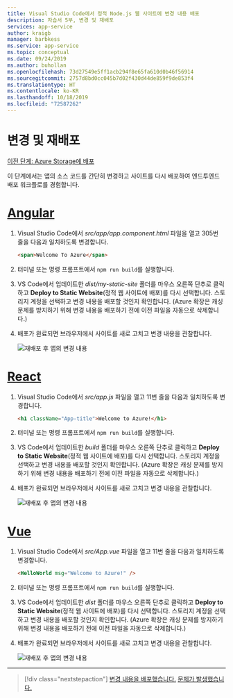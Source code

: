 ```yaml
---
title: Visual Studio Code에서 정적 Node.js 웹 사이트에 변경 내용 배포
description: 자습서 5부, 변경 및 재배포
services: app-service
author: kraigb
manager: barbkess
ms.service: app-service
ms.topic: conceptual
ms.date: 09/24/2019
ms.author: buhollan
ms.openlocfilehash: 73d27549e5ff1acb294f8e65fa610d0b46f56914
ms.sourcegitcommit: 2757d8bd0cc045b7d02f430d44de859f9de853f4
ms.translationtype: HT
ms.contentlocale: ko-KR
ms.lasthandoff: 10/18/2019
ms.locfileid: "72587262"
---
```

# <a name="make-changes-and-redeploy"></a>변경 및 재배포

[이전 단계: Azure Storage에 배포](tutorial-vscode-static-website-node-04.md)

이 단계에서는 앱의 소스 코드를 간단히 변경하고 사이트를 다시 배포하여 엔드투엔드 배포 워크플로를 경험합니다.

# <a name="angulartabangular"></a>[Angular](#tab/angular)

1. Visual Studio Code에서 _src/app/app.component.html_ 파일을 열고 305번 줄을 다음과 일치하도록 변경합니다.

    ```html
    <span>Welcome To Azure</span>
    ```

1. 터미널 또는 명령 프롬프트에서 `npm run build`를 실행합니다.

1. VS Code에서 업데이트한 _dist/my-static-site_ 폴더를 마우스 오른쪽 단추로 클릭하고 **Deploy to Static Website**(정적 웹 사이트에 배포)를 다시 선택합니다. 스토리지 계정을 선택하고 변경 내용을 배포할 것인지 확인합니다. (Azure 확장은 캐싱 문제를 방지하기 위해 변경 내용을 배포하기 전에 이전 파일을 자동으로 삭제합니다.)

1. 배포가 완료되면 브라우저에서 사이트를 새로 고치고 변경 내용을 관찰합니다.

    ![재배포 후 앱의 변경 내용](media/static-website/updated-azure-app-angular.png)

# <a name="reacttabreact"></a>[React](#tab/react)

1. Visual Studio Code에서 _src/app.js_ 파일을 열고 11번 줄을 다음과 일치하도록 변경합니다.

    ```html
    <h1 className="App-title">Welcome to Azure!</h1>
    ```

1. 터미널 또는 명령 프롬프트에서 `npm run build`를 실행합니다.

1. VS Code에서 업데이트한 _build_ 폴더를 마우스 오른쪽 단추로 클릭하고 **Deploy to Static Website**(정적 웹 사이트에 배포)를 다시 선택합니다. 스토리지 계정을 선택하고 변경 내용을 배포할 것인지 확인합니다. (Azure 확장은 캐싱 문제를 방지하기 위해 변경 내용을 배포하기 전에 이전 파일을 자동으로 삭제합니다.)

1. 배포가 완료되면 브라우저에서 사이트를 새로 고치고 변경 내용을 관찰합니다.

    ![재배포 후 앱의 변경 내용](media/static-website/updated-azure-app-react.png)

# <a name="vuetabvue"></a>[Vue](#tab/vue)

1. Visual Studio Code에서 _src/App.vue_ 파일을 열고 11번 줄을 다음과 일치하도록 변경합니다.

    ```html
    <HelloWorld msg="Welcome to Azure!" />
    ```

1. 터미널 또는 명령 프롬프트에서 `npm run build`를 실행합니다.

1. VS Code에서 업데이트한 _dist_ 폴더를 마우스 오른쪽 단추로 클릭하고 **Deploy to Static Website**(정적 웹 사이트에 배포)를 다시 선택합니다. 스토리지 계정을 선택하고 변경 내용을 배포할 것인지 확인합니다. (Azure 확장은 캐싱 문제를 방지하기 위해 변경 내용을 배포하기 전에 이전 파일을 자동으로 삭제합니다.)

1. 배포가 완료되면 브라우저에서 사이트를 새로 고치고 변경 내용을 관찰합니다.

    ![재배포 후 앱의 변경 내용](media/static-website/updated-azure-app-vue.png)

---

> [!div class="nextstepaction"]
> [변경 내용을 배포했습니다.](tutorial-vscode-static-website-node-06.md) [문제가 발생했습니다.](https://www.research.net/r/PWZWZ52?tutorial=node-deployment-staticwebsite&step=code-change)
